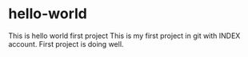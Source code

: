 # hello-world
This is hello world first project
This is my first project in git with INDEX account.
First project is doing well.
